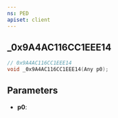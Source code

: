 ```yaml
---
ns: PED
apiset: client
---
```

## _0x9A4AC116CC1EEE14

```c
// 0x9A4AC116CC1EEE14
void _0x9A4AC116CC1EEE14(Any p0);
```


## Parameters
* **p0**:



